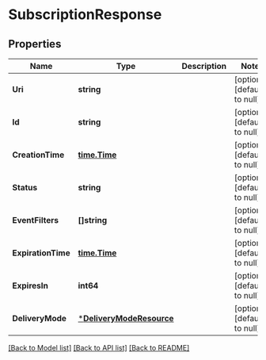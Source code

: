# SubscriptionResponse

## Properties
Name | Type | Description | Notes
------------ | ------------- | ------------- | -------------
**Uri** | **string** |  | [optional] [default to null]
**Id** | **string** |  | [optional] [default to null]
**CreationTime** | [**time.Time**](time.Time.md) |  | [optional] [default to null]
**Status** | **string** |  | [optional] [default to null]
**EventFilters** | **[]string** |  | [optional] [default to null]
**ExpirationTime** | [**time.Time**](time.Time.md) |  | [optional] [default to null]
**ExpiresIn** | **int64** |  | [optional] [default to null]
**DeliveryMode** | [***DeliveryModeResource**](DeliveryModeResource.md) |  | [optional] [default to null]

[[Back to Model list]](../README.md#documentation-for-models) [[Back to API list]](../README.md#documentation-for-api-endpoints) [[Back to README]](../README.md)


